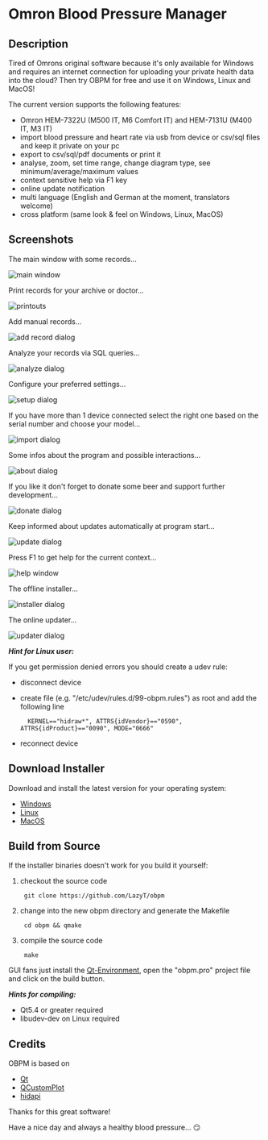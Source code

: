 # **Omron Blood Pressure Manager**

## Description

Tired of Omrons original software because it's only available for Windows and requires an internet connection for uploading your private health data into the cloud? Then try OBPM for free and use it on Windows, Linux and MacOS!

The current version supports the following features:

* Omron HEM-7322U (M500 IT, M6 Comfort IT) and HEM-7131U (M400 IT, M3 IT)
* import blood pressure and heart rate via usb from device or csv/sql files and keep it private on your pc
* export to csv/sql/pdf documents or print it
* analyse, zoom, set time range, change diagram type, see minimum/average/maximum values
* context sensitive help via F1 key
* online update notification
* multi language (English and German at the moment, translators welcome)
* cross platform (same look & feel on Windows, Linux, MacOS)

## Screenshots

The main window with some records...

![main window](https://raw.github.com/LazyT/obpm/gh-pages/screenshots/screenshot01.png)

Print records for your archive or doctor...

![printouts](https://raw.github.com/LazyT/obpm/gh-pages/screenshots/screenshot05.png)

Add manual records...

![add record dialog](https://raw.github.com/LazyT/obpm/gh-pages/screenshots/screenshot12.png)

Analyze your records via SQL queries...

![analyze dialog](https://raw.github.com/LazyT/obpm/gh-pages/screenshots/screenshot11.png)

Configure your preferred settings...

![setup dialog](https://raw.github.com/LazyT/obpm/gh-pages/screenshots/screenshot08.png)

If you have more than 1 device connected select the right one based on the serial number and choose your model...

![import dialog](https://raw.github.com/LazyT/obpm/gh-pages/screenshots/screenshot02.png)

Some infos about the program and possible interactions...

![about dialog](https://raw.github.com/LazyT/obpm/gh-pages/screenshots/screenshot03.png)

If you like it don't forget to donate some beer and support further development...

![donate dialog](https://raw.github.com/LazyT/obpm/gh-pages/screenshots/screenshot06.png)

Keep informed about updates automatically at program start...

![update dialog](https://raw.github.com/LazyT/obpm/gh-pages/screenshots/screenshot07.png)

Press F1 to get help for the current context...

![help window](https://raw.github.com/LazyT/obpm/gh-pages/screenshots/screenshot09.png)

The offline installer...

![installer dialog](https://raw.github.com/LazyT/obpm/gh-pages/screenshots/screenshot04.png)

The online updater...

![updater dialog](https://raw.github.com/LazyT/obpm/gh-pages/screenshots/screenshot10.png)

***Hint for Linux user:***

If you get permission denied errors you should create a udev rule:

* disconnect device
* create file (e.g. "/etc/udev/rules.d/99-obpm.rules") as root and add the following line

		KERNEL=="hidraw*", ATTRS{idVendor}=="0590", ATTRS{idProduct}=="0090", MODE="0666"

* reconnect device

## Download Installer

Download and install the latest version for your operating system:

* [Windows](https://github.com/LazyT/obpm/releases/download/1.0.6/OBPM-1.0.6-win.exe)
* [Linux](https://github.com/LazyT/obpm/releases/download/1.0.6/OBPM-1.0.6-lin.run)
* [MacOS](https://github.com/LazyT/obpm/releases/download/1.0.6/OBPM-1.0.6-mac.dmg)

## Build from Source

If the installer binaries doesn't work for you build it yourself:

1) checkout the source code

		git clone https://github.com/LazyT/obpm

2) change into the new obpm directory and generate the Makefile

		cd obpm && qmake

3) compile the source code

		make

GUI fans just install the [Qt-Environment](http://www.qt.io/download-open-source), open the "obpm.pro" project file and click on the build button.

***Hints for compiling:***

 - Qt5.4 or greater required
 - libudev-dev on Linux required

## Credits

OBPM is based on

* [Qt](http://www.qt.io)
* [QCustomPlot](http://www.qcustomplot.com)
* [hidapi](http://www.signal11.us/oss/hidapi)

Thanks for this great software!

Have a nice day and always a healthy blood pressure... :smirk:
